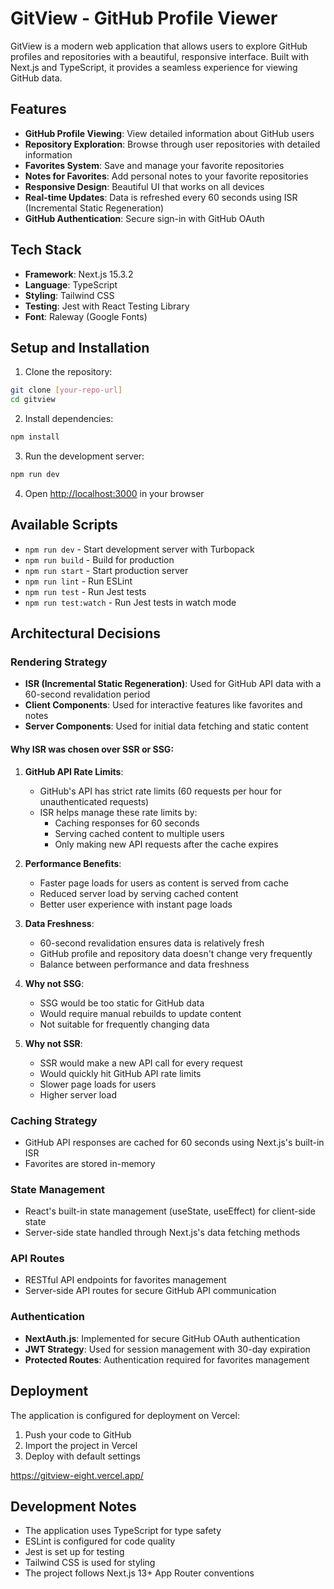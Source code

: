# GitView - GitHub Profile Viewer

GitView is a modern web application that allows users to explore GitHub profiles and repositories with a beautiful, responsive interface. Built with Next.js and TypeScript, it provides a seamless experience for viewing GitHub data.

## Features

- **GitHub Profile Viewing**: View detailed information about GitHub users
- **Repository Exploration**: Browse through user repositories with detailed information
- **Favorites System**: Save and manage your favorite repositories
- **Notes for Favorites**: Add personal notes to your favorite repositories
- **Responsive Design**: Beautiful UI that works on all devices
- **Real-time Updates**: Data is refreshed every 60 seconds using ISR (Incremental Static Regeneration)
- **GitHub Authentication**: Secure sign-in with GitHub OAuth

## Tech Stack

- **Framework**: Next.js 15.3.2
- **Language**: TypeScript
- **Styling**: Tailwind CSS
- **Testing**: Jest with React Testing Library
- **Font**: Raleway (Google Fonts)

## Setup and Installation

1. Clone the repository:
```bash
git clone [your-repo-url]
cd gitview
```

2. Install dependencies:
```bash
npm install
```

3. Run the development server:
```bash
npm run dev
```

4. Open [http://localhost:3000](http://localhost:3000) in your browser

## Available Scripts

- `npm run dev` - Start development server with Turbopack
- `npm run build` - Build for production
- `npm run start` - Start production server
- `npm run lint` - Run ESLint
- `npm run test` - Run Jest tests
- `npm run test:watch` - Run Jest tests in watch mode

## Architectural Decisions

### Rendering Strategy
- **ISR (Incremental Static Regeneration)**: Used for GitHub API data with a 60-second revalidation period
- **Client Components**: Used for interactive features like favorites and notes
- **Server Components**: Used for initial data fetching and static content

#### Why ISR was chosen over SSR or SSG:

1. **GitHub API Rate Limits**:
   - GitHub's API has strict rate limits (60 requests per hour for unauthenticated requests)
   - ISR helps manage these rate limits by:
     - Caching responses for 60 seconds
     - Serving cached content to multiple users
     - Only making new API requests after the cache expires

2. **Performance Benefits**:
   - Faster page loads for users as content is served from cache
   - Reduced server load by serving cached content
   - Better user experience with instant page loads

3. **Data Freshness**:
   - 60-second revalidation ensures data is relatively fresh
   - GitHub profile and repository data doesn't change very frequently
   - Balance between performance and data freshness

4. **Why not SSG**:
   - SSG would be too static for GitHub data
   - Would require manual rebuilds to update content
   - Not suitable for frequently changing data

5. **Why not SSR**:
   - SSR would make a new API call for every request
   - Would quickly hit GitHub API rate limits
   - Slower page loads for users
   - Higher server load

### Caching Strategy
- GitHub API responses are cached for 60 seconds using Next.js's built-in ISR
- Favorites are stored in-memory

### State Management
- React's built-in state management (useState, useEffect) for client-side state
- Server-side state handled through Next.js's data fetching methods

### API Routes
- RESTful API endpoints for favorites management
- Server-side API routes for secure GitHub API communication

### Authentication
- **NextAuth.js**: Implemented for secure GitHub OAuth authentication
- **JWT Strategy**: Used for session management with 30-day expiration
- **Protected Routes**: Authentication required for favorites management

## Deployment

The application is configured for deployment on Vercel:

1. Push your code to GitHub
2. Import the project in Vercel
3. Deploy with default settings

https://gitview-eight.vercel.app/

## Development Notes

- The application uses TypeScript for type safety
- ESLint is configured for code quality
- Jest is set up for testing
- Tailwind CSS is used for styling
- The project follows Next.js 13+ App Router conventions

